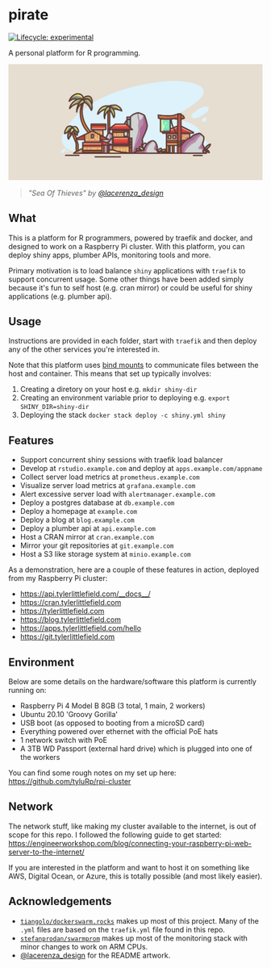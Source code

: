 # pirate

[![Lifecycle: experimental](https://img.shields.io/badge/lifecycle-experimental-orange.svg)](https://lifecycle.r-lib.org/articles/stages.html#experimental)

A personal platform for R programming.

![](images/pirate.jpeg)

> _"Sea Of Thieves" by [@lacerenza_design](https://www.instagram.com/lacerenza_design)_

## What

This is a platform for R programmers, powered by traefik and docker, and designed to work on a Raspberry Pi cluster. With this platform, you can deploy shiny apps, plumber APIs, monitoring tools and more.

Primary motivation is to load balance `shiny` applications with `traefik` to support concurrent usage. Some other things have been added simply because it's fun to self host (e.g. cran mirror) or could be useful for shiny applications (e.g. plumber api).

## Usage

Instructions are provided in each folder, start with `traefik` and then deploy any of the other services you're interested in.

Note that this platform uses [bind mounts](https://docs.docker.com/storage/bind-mounts/) to communicate files between the host and container. This means that set up typically involves:

1. Creating a diretory on your host e.g. `mkdir shiny-dir`
2. Creating an environment variable prior to deploying e.g. `export SHINY_DIR=shiny-dir`
3. Deploying the stack `docker stack deploy -c shiny.yml shiny`

## Features

* Support concurrent shiny sessions with traefik load balancer
* Develop at `rstudio.example.com` and deploy at `apps.example.com/appname`
* Collect server load metrics at `prometheus.example.com`
* Visualize server load metrics at `grafana.example.com`
* Alert excessive server load with `alertmanager.example.com`
* Deploy a postgres database at `db.example.com`
* Deploy a homepage at `example.com`
* Deploy a blog at `blog.example.com`
* Deploy a plumber api at `api.example.com`
* Host a CRAN mirror at `cran.example.com`
* Mirror your git repositories at `git.example.com`
* Host a S3 like storage system at `minio.example.com`

As a demonstration, here are a couple of these features in action, deployed from my Raspberry Pi cluster:

* https://api.tylerlittlefield.com/__docs__/
* https://cran.tylerlittlefield.com
* https://tylerlittlefield.com
* https://blog.tylerlittlefield.com
* https://apps.tylerlittlefield.com/hello
* https://git.tylerlittlefield.com

## Environment

Below are some details on the hardware/software this platform is currently running on:

* Raspberry Pi 4 Model B 8GB (3 total, 1 main, 2 workers)
* Ubuntu 20.10 'Groovy Gorilla'
* USB boot (as opposed to booting from a microSD card)
* Everything powered over ethernet with the official PoE hats
* 1 network switch with PoE
* A 3TB WD Passport (external hard drive) which is plugged into one of the workers

You can find some rough notes on my set up here: https://github.com/tyluRp/rpi-cluster

## Network

The network stuff, like making my cluster available to the internet, is out of scope for this repo. I followed the following guide to get started: https://engineerworkshop.com/blog/connecting-your-raspberry-pi-web-server-to-the-internet/

If you are interested in the platform and want to host it on something like AWS, Digital Ocean, or Azure, this is totally possible (and most likely easier).

## Acknowledgements

* [`tiangolo/dockerswarm.rocks`](https://github.com/tiangolo/dockerswarm.rocks) makes up most of this project. Many of the `.yml` files are based on the `traefik.yml` file found in this repo.
* [`stefanprodan/swarmprom`](https://github.com/stefanprodan/swarmprom) makes up most of the monitoring stack with minor changes to work on ARM CPUs.
* [@lacerenza_design](https://www.instagram.com/lacerenza_design) for the README artwork.
